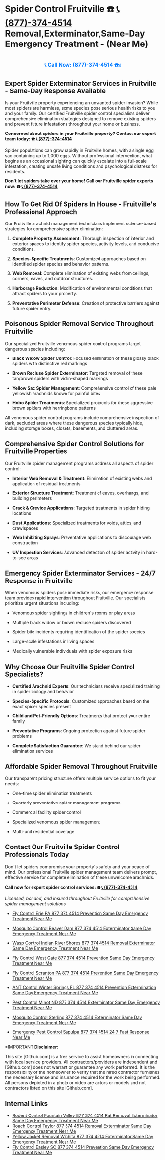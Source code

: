 # Spider Control Fruitville ☎️ [📞 (877)-374-4514](https://pest-control-4514.netlify.app) Removal,Exterminator,Same-Day Emergency Treatment - (Near Me)
# 

<p align="center" style="font-size: 1.2em; font-weight: bold; margin: 20px 0;">
  <a href="https://pest-control-4514.netlify.app" target="_blank" style="color: #007BFF; text-decoration: none;">📞 Call Now: (877)-374-4514 ☎️💧</a>
</p>

## Expert Spider Exterminator Services in Fruitville - Same-Day Response Available

Is your Fruitville property experiencing an unwanted spider invasion? While most spiders are harmless, some species pose serious health risks to you and your family. Our certified Fruitville spider control specialists deliver comprehensive elimination strategies designed to remove existing spiders and prevent future infestations throughout your home or business.

**Concerned about spiders in your Fruitville property? Contact our expert team today: ☎️ [📞 (877)-374-4514](https://pest-control-4514.netlify.app)**

Spider populations can grow rapidly in Fruitville homes, with a single egg sac containing up to 1,000 eggs. Without professional intervention, what begins as an occasional sighting can quickly escalate into a full-scale infestation, creating unsafe living conditions and psychological distress for residents.

**Don't let spiders take over your home! Call our Fruitville spider experts now: ☎️ [📞 (877)-374-4514](https://pest-control-4514.netlify.app)**

## How To Get Rid Of Spiders In House - Fruitville's Professional Approach

Our Fruitville arachnid management technicians implement science-based strategies for comprehensive spider elimination:

1. **Complete Property Assessment**: Thorough inspection of interior and exterior spaces to identify spider species, activity levels, and conducive conditions.

2. **Species-Specific Treatments**: Customized approaches based on identified spider species and behavior patterns.

3. **Web Removal**: Complete elimination of existing webs from ceilings, corners, eaves, and outdoor structures.

4. **Harborage Reduction**: Modification of environmental conditions that attract spiders to your property.

5. **Preventative Perimeter Defense**: Creation of protective barriers against future spider entry.

## Poisonous Spider Removal Service Throughout Fruitville

Our specialized Fruitville venomous spider control programs target dangerous species including:

- **Black Widow Spider Control**: Focused elimination of these glossy black spiders with distinctive red markings

- **Brown Recluse Spider Exterminator**: Targeted removal of these tan/brown spiders with violin-shaped markings

- **Yellow Sac Spider Management**: Comprehensive control of these pale yellowish arachnids known for painful bites

- **Hobo Spider Treatments**: Specialized protocols for these aggressive brown spiders with herringbone patterns

All venomous spider control programs include comprehensive inspection of dark, secluded areas where these dangerous species typically hide, including storage boxes, closets, basements, and cluttered areas.

## Comprehensive Spider Control Solutions for Fruitville Properties

Our Fruitville spider management programs address all aspects of spider control:

- **Interior Web Removal & Treatment**: Elimination of existing webs and application of residual treatments

- **Exterior Structure Treatment**: Treatment of eaves, overhangs, and building perimeters

- **Crack & Crevice Applications**: Targeted treatments in spider hiding locations

- **Dust Applications**: Specialized treatments for voids, attics, and crawlspaces

- **Web Inhibiting Sprays**: Preventative applications to discourage web construction

- **UV Inspection Services**: Advanced detection of spider activity in hard-to-see areas

## Emergency Spider Exterminator Services - 24/7 Response in Fruitville

When venomous spiders pose immediate risks, our emergency response team provides rapid intervention throughout Fruitville. Our specialists prioritize urgent situations including:

- Venomous spider sightings in children's rooms or play areas

- Multiple black widow or brown recluse spiders discovered

- Spider bite incidents requiring identification of the spider species

- Large-scale infestations in living spaces

- Medically vulnerable individuals with spider exposure risks

## Why Choose Our Fruitville Spider Control Specialists?

- **Certified Arachnid Experts**: Our technicians receive specialized training in spider biology and behavior

- **Species-Specific Protocols**: Customized approaches based on the exact spider species present

- **Child and Pet-Friendly Options**: Treatments that protect your entire family

- **Preventative Programs**: Ongoing protection against future spider problems

- **Complete Satisfaction Guarantee**: We stand behind our spider elimination services

## Affordable Spider Removal Throughout Fruitville

Our transparent pricing structure offers multiple service options to fit your needs:

- One-time spider elimination treatments

- Quarterly preventative spider management programs

- Commercial facility spider control

- Specialized venomous spider management

- Multi-unit residential coverage

## Contact Our Fruitville Spider Control Professionals Today

Don't let spiders compromise your property's safety and your peace of mind. Our professional Fruitville spider management team delivers prompt, effective service for complete elimination of these unwelcome arachnids.

**Call now for expert spider control services: ☎️ [📞 (877)-374-4514](https://pest-control-4514.netlify.app)**

*Licensed, bonded, and insured throughout Fruitville for comprehensive spider management solutions.*


- [Fly Control Erie PA 877 374 4514 Prevention Same Day Emergency Treatment Near Me](https://github.com/allyoucaneatsushiin/pest-control/blob/main/Fly-Control-Erie-PA-877-374-4514-Prevention-Same-Day-Emergency-Treatment-Near-Me.md)
- [Mosquito Control Beaver Dam 877 374 4514 Exterminator Same Day Emergency Treatment Near Me](https://github.com/allyoucaneatsushiin/pest-control/blob/main/Mosquito-Control-Beaver-Dam-877-374-4514-Exterminator-Same-Day-Emergency-Treatment-Near-Me.md)
- [Wasp Control Indian River Shores 877 374 4514 Removal Exterminator Same Day Emergency Treatment Near Me](https://github.com/allyoucaneatsushiin/pest-control/blob/main/Wasp-Control-Indian-River-Shores-877-374-4514-Removal-Exterminator-Same-Day-Emergency-Treatment-Near-Me.md)


- [Fly Control West Gate 877 374 4514 Prevention Same Day Emergency Treatment Near Me](https://github.com/allyoucaneatsushiin/pest-control/blob/main/Fly-Control-West-Gate-877-374-4514-Prevention-Same-Day-Emergency-Treatment-Near-Me.md)
- [Fly Control Scranton PA 877 374 4514 Prevention Same Day Emergency Treatment Near Me](https://github.com/allyoucaneatsushiin/pest-control/blob/main/Fly-Control-Scranton-PA-877-374-4514-Prevention-Same-Day-Emergency-Treatment-Near-Me.md)
- [ANT Control Winter Springs FL 877 374 4514 Prevention Extermination Same Day Emergency Treatment Near Me](https://github.com/allyoucaneatsushiin/pest-control/blob/main/ANT-Control-Winter-Springs-FL-877-374-4514-Prevention-Extermination-Same-Day-Emergency-Treatment-Near-Me.md)


- [Pest Control Minot ND 877 374 4514 Exterminator Same Day Emergency Treatment Near Me](https://github.com/allyoucaneatsushiin/pest-control/blob/main/Pest-Control-Minot-ND-877-374-4514-Exterminator-Same-Day-Emergency-Treatment-Near-Me.md)
- [Mosquito Control Sterling 877 374 4514 Exterminator Same Day Emergency Treatment Near Me](https://github.com/allyoucaneatsushiin/pest-control/blob/main/Mosquito-Control-Sterling-877-374-4514-Exterminator-Same-Day-Emergency-Treatment-Near-Me.md)
- [Emergency Pest Control Sapulpa 877 374 4514 24 7 Fast Response Near Me](https://github.com/allyoucaneatsushiin/pest-control/blob/main/Emergency-Pest-Control-Sapulpa-877-374-4514-24-7-Fast-Response-Near-Me.md)


*IMPORTANT **Disclaimer:**  

This site [Github.com] is a free service to assist homeowners in connecting with local service providers. All contractors/providers are independent and [Github.com] does not warrant or guarantee any work performed. It is the responsibility of the homeowner to verify that the hired contractor furnishes the necessary license and insurance required for the work being performed. All persons depicted in a photo or video are actors or models and not contractors listed on this site [Github.com].


## Internal Links
- [Rodent Control Fountain Valley 877 374 4514 Rat Removal Exterminator Same Day Emergency Treatment Near Me](https://github.com/allyoucaneatsushiin/pest-control/blob/main/Rodent-Control-Fountain-Valley-877-374-4514-Rat-Removal-Exterminator-Same-Day-Emergency-Treatment-Near-Me.md)
- [Roach Control Taylor 877 374 4514 Removal Exterminator Same Day Emergency Treatment Near Me](https://github.com/allyoucaneatsushiin/pest-control/blob/main/Roach-Control-Taylor-877-374-4514-Removal-Exterminator-Same-Day-Emergency-Treatment-Near-Me.md)
- [Yellow Jacket Removal Wichita 877 374 4514 Exterminator Same Day Emergency Treatment Near Me](https://github.com/allyoucaneatsushiin/pest-control/blob/main/Yellow-Jacket-Removal-Wichita-877-374-4514-Exterminator-Same-Day-Emergency-Treatment-Near-Me.md)
- [Fly Control Easley SC 877 374 4514 Prevention Same Day Emergency Treatment Near Me](https://github.com/allyoucaneatsushiin/pest-control/blob/main/Fly-Control-Easley-SC-877-374-4514-Prevention-Same-Day-Emergency-Treatment-Near-Me.md)
